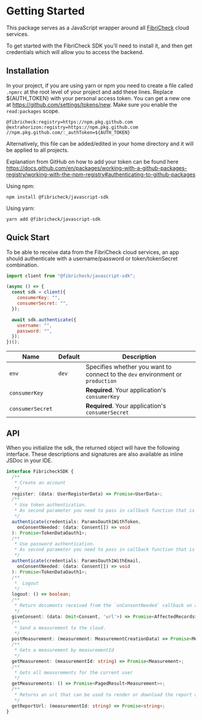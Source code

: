# Getting Started

This package serves as a JavaScript wrapper around all [FibriCheck](https://www.fibricheck.com) cloud services.

To get started with the FibriCheck SDK you'll need to install it, and then get credentials which will allow you to access the backend.

## Installation

In your project, if you are using yarn or npm you need to create a file called `.npmrc` at the root level of your project and add these lines. Replace ${AUTH\_TOKEN} with your personal access token. You can get a new one at https://github.com/settings/tokens/new. Make sure you enable the `read:packages` scope.

```
@fibricheck:registry=https://npm.pkg.github.com
@extrahorizon:registry=https://npm.pkg.github.com
//npm.pkg.github.com/:_authToken=${AUTH_TOKEN}
```

Alternatively, this file can be added/edited in your home directory and it will be applied to all projects.

Explanation from GitHub on how to add your token can be found here https://docs.github.com/en/packages/working-with-a-github-packages-registry/working-with-the-npm-registry#authenticating-to-github-packages

Using npm:

```shell
npm install @fibricheck/javascript-sdk
```

Using yarn:

```shell
yarn add @fibricheck/javascript-sdk
```

## Quick Start

To be able to receive data from the FibriCheck cloud services, an app should authenticate with a username/password or token/tokenSecret combination.

```javascript
import client from "@fibricheck/javascript-sdk";

(async () => {
  const sdk = client({
    consumerKey: "",
    consumerSecret: "",
  });

  await sdk.authenticate({
    username: "",
    password: "",
  });
})();
```

| Name | Default | Description |
| -- | -- | -- |
| `env` | `dev` | Specifies whether you want to connect to the `dev` environment or `production` |
| `consumerKey` |  | <b>Required</b>. Your application's `consumerKey` |
| `consumerSecret` |  | <b>Required</b>. Your application's `consumerSecret` |


## API

When you initialize the sdk, the returned object will have the following interface. These descriptions and signatures are also available as inline JSDoc in your IDE. 

```typescript
interface FibricheckSDK {
  /**
   * Create an account
   */
  register: (data: UserRegisterData) => Promise<UserData>;
  /**
   * Use token authentication.
   * As second parameter you need to pass in callback function that is fired when the user needs to sign updated legal documents
   */
  authenticate(credentials: ParamsOauth1WithToken,
    onConsentNeeded: (data: Consent[]) => void
  ): Promise<TokenDataOauth1>;
  /**
   * Use password authentication.
   * As second parameter you need to pass in callback function that is fired when the user needs to sign updated legal documents
   */
  authenticate(credentials: ParamsOauth1WithEmail,
    onConsentNeeded: (data: Consent[]) => void
  ): Promise<TokenDataOauth1>;
  /**
   *  Logout
   */
  logout: () => boolean;
  /**
   * Return documents received from the `onConsentNeeded` callback on authentication after the user has approved them.
   */
  giveConsent: (data: Omit<Consent, 'url'>) => Promise<AffectedRecords>;
  /**
   * Send a measurement to the cloud.
   */
  postMeasurement: (measurement: MeasurementCreationData) => Promise<Measurement>;
  /**
   * Gets a measurement by measurementId
   */
  getMeasurement: (measurementId: string) => Promise<Measurement>;
  /**
   * Gets all measurements for the current user
   */
  getMeasurements: () => Promise<PagedResult<Measurement>>;
  /**
   * Returns an url that can be used to render or download the report as PDF.
   */
  getReportUrl: (measurementId: string) => Promise<string>;
}
```